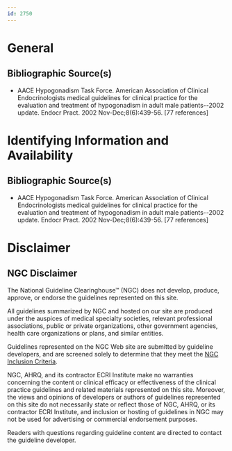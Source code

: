 ```yaml
---
id: 2750
---
```


# General

## Bibliographic Source(s)

- AACE Hypogonadism Task Force. American Association of Clinical Endocrinologists medical guidelines for clinical practice for the evaluation and treatment of hypogonadism in adult male patients--2002 update. Endocr Pract. 2002 Nov-Dec;8(6):439-56. [77 references]

# Identifying Information and Availability

## Bibliographic Source(s)

- AACE Hypogonadism Task Force. American Association of Clinical Endocrinologists medical guidelines for clinical practice for the evaluation and treatment of hypogonadism in adult male patients--2002 update. Endocr Pract. 2002 Nov-Dec;8(6):439-56. [77 references]

# Disclaimer

## NGC Disclaimer

The National Guideline Clearinghouse™ (NGC) does not develop, produce, approve, or endorse the guidelines represented on this site.

All guidelines summarized by NGC and hosted on our site are produced under the auspices of medical specialty societies, relevant professional associations, public or private organizations, other government agencies, health care organizations or plans, and similar entities.

Guidelines represented on the NGC Web site are submitted by guideline developers, and are screened solely to determine that they meet the [NGC Inclusion Criteria](/help-and-about/summaries/inclusion-criteria).

NGC, AHRQ, and its contractor ECRI Institute make no warranties concerning the content or clinical efficacy or effectiveness of the clinical practice guidelines and related materials represented on this site. Moreover, the views and opinions of developers or authors of guidelines represented on this site do not necessarily state or reflect those of NGC, AHRQ, or its contractor ECRI Institute, and inclusion or hosting of guidelines in NGC may not be used for advertising or commercial endorsement purposes.

Readers with questions regarding guideline content are directed to contact the guideline developer.

